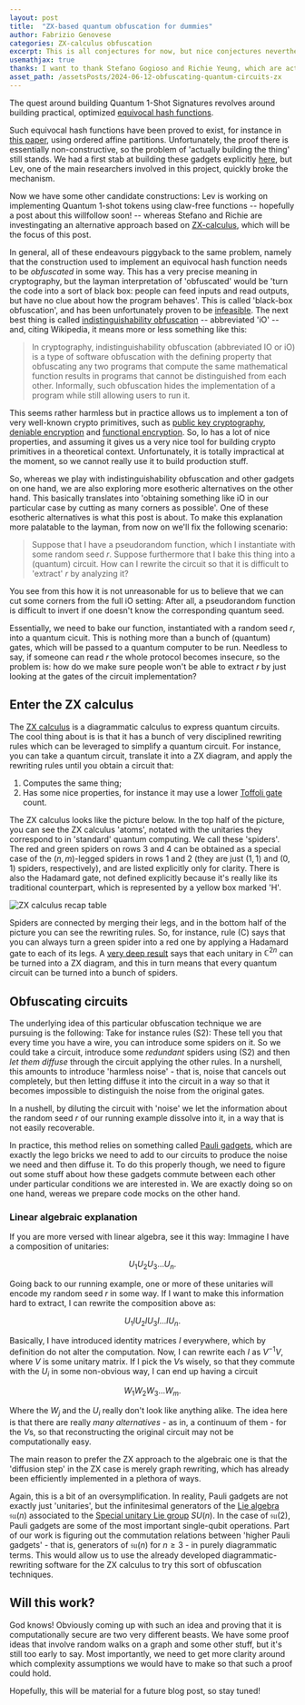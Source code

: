 ```yaml
---
layout: post
title:  "ZX-based quantum obfuscation for dummies"
author: Fabrizio Genovese
categories: ZX-calculus obfuscation
excerpt: This is all conjectures for now, but nice conjectures nevertheless!
usemathjax: true
thanks: I want to thank Stefano Gogioso and Richie Yeung, which are actively working to figure out this stuff.
asset_path: /assetsPosts/2024-06-12-obfuscating-quantum-circuits-zx
---
```


The quest around building Quantum 1-Shot Signatures revolves around building practical, optimized [equivocal hash functions](https://github.com/The-QSig-Commission/QSigCommissionWiki/wiki/Hash-function#equivocal-hash-function).

Such equivocal hash functions have been proved to exist, for instance in [this paper](https://eprint.iacr.org/2020/107), using ordered affine partitions. Unfortunately, the proof there is essentially non-constructive, so the problem of 'actually building the thing' still stands. We had a first stab at building these gadgets explicitly [here](https://github.com/The-QSig-Commission/QSigCommissionWiki/wiki/Hash-functions-from-ordered-affine-partitions), but Lev, one of the main researchers involved in this project, quickly broke the mechanism.

Now we have some other candidate constructions: Lev is working on implementing Quantum 1-shot tokens using claw-free functions -- hopefully a post about this willfollow soon! -- whereas Stefano and Richie are investingating an alternative approach based on [ZX-calculus](), which will be the focus of this post.

In general, all of these endeavours piggyback to the same problem, namely that the construction used to implement an equivocal hash function needs to be *obfuscated* in some way. This has a very precise meaning in cryptography, but the layman interpretation of 'obfuscated' would be 'turn the code into a sort of black box: people can feed inputs and read outputs, but have no clue about how the program behaves'. This is called 'black-box obfuscation', and has been unfortunately proven to be [infeasible](https://dash.harvard.edu/bitstream/handle/1/12644697/9034637.pdf). The next best thing is called [indistinguishability obfuscation](https://en.wikipedia.org/wiki/Indistinguishability_obfuscation) -- abbreviated 'iO' -- and, citing Wikipedia, it means more or less something like this:

> In cryptography, indistinguishability obfuscation (abbreviated IO or iO) is a type of software obfuscation with the defining property that obfuscating any two programs that compute the same mathematical function results in programs that cannot be distinguished from each other. Informally, such obfuscation hides the implementation of a program while still allowing users to run it.

This seems rather harmless but in practice allows us to implement a ton of very well-known crypto primitives, such as [public key cryptography](https://en.wikipedia.org/wiki/Public-key_cryptography), [deniable encryption](https://en.wikipedia.org/wiki/Deniable_encryption) and [functional encryption](https://en.wikipedia.org/wiki/Functional_encryption). So, Io has a lot of nice properties, and assuming it gives us a very nice tool for building crypto primitives in a theoretical context. Unfortunately, it is totally impractical at the moment, so we cannot really use it to build production stuff.

So, whereas we play with indistinguishability obfuscation and other gadgets on one hand, we are also exploring more esotheric alternatives on the other hand. This basically translates into 'obtaining something like iO in our particular case by cutting as many corners as possible'. One of these esotheric alternatives is what this post is about. To make this explanation more palatable to the layman, from now on we'll fix the following scenario:

> Suppose that I have a pseudorandom function, which I instantiate with some random seed $r$. Suppose furthermore that I bake this thing into a (quantum) circuit. How can I rewrite the circuit so that it is difficult to 'extract' $r$ by analyzing it?

You see from this how it is not unreasonable for us to believe that we can cut some corners from the full iO setting: After all, a pseudorandom function is difficult to invert if one doesn't know the corresponding quantum seed.


Essentially, we need to bake our function, instantiated with a random seed $r$, into a quantum cicuit. This is nothing more than a bunch of (quantum) gates, which will be passed to a quantum computer to be run. Needless to say, if someone can read $r$ the whole protocol becomes insecure, so the problem is: how do we make sure people won't be able to extract $r$ by just looking at the gates of the circuit implementation?

## Enter the ZX calculus

The [ZX calculus](https://en.wikipedia.org/wiki/ZX-calculus) is a diagrammatic calculus to express quantum circuits. The cool thing about is is that it has a bunch of very disciplined rewriting rules which can be leveraged to simplify a quantum circuit. For instance, you can take a quantum circuit, translate it into a ZX diagram, and apply the rewriting rules until you obtain a circuit that:

1. Computes the same thing;
2. Has some nice properties, for instance it may use a lower [Toffoli gate](https://en.wikipedia.org/wiki/Toffoli_gate) count.

The ZX calculus looks like the picture below. In the top half of the picture, you can see the ZX calculus 'atoms', notated with the unitaries they correspond to in 'standard' quantum computing. We call these 'spiders'. The red and green spiders on rows 3 and 4 can be obtained as a special case of the $(n,m)$-legged spiders in rows 1 and 2 (they are just $(1,1)$ and $(0,1)$ spiders, respectively), and are listed explicitly only for clarity. There is also the Hadamard gate, not defined explicitly because it's really like its traditional counterpart, which is represented by a yellow box marked 'H'.

![ZX calculus recap table]({{page.asset_path}}/zx-calculus.png)

Spiders are connected by merging their legs, and in the bottom half of the picture you can see the rewriting rules. So, for instance, rule (C) says that you can always turn a green spider into a red one by applying a Hadamard gate to each of its legs. A [very deep result](https://arxiv.org/pdf/1706.09877) says that each unitary in ${\mathbb{C}^{2}}^{n}$ can be turned into a ZX diagram, and this in turn means that every quantum circuit can be turned into a bunch of spiders.

## Obfuscating circuits

The underlying idea of this particular obfuscation technique we are pursuing is the following: Take for instance rules (S2): These tell you that every time you have a wire, you can introduce some spiders on it. So we could take a circuit, introduce some *redundant* spiders using (S2) and then *let them diffuse* through the circuit applying the other rules. In a nurshell, this amounts to introduce 'harmless noise' - that is, noise that cancels out completely, but then letting diffuse it into the circuit in a way so that it becomes impossible to distinguish the noise from the original gates.

In a nushell, by diluting the circuit with 'noise' we let the information about the random seed $r$ of our running example dissolve into it, in a way that is not easily recoverable.

In practice, this method relies on something called [Pauli gadgets](https://arxiv.org/pdf/1906.01734), which are exactly the lego bricks we need to add to our circuits to produce the noise we need and then diffuse it. To do this properly though, we need to figure out some stuff about how these gadgets commute between each other under particular conditions we are interested in. We are exactly doing so on one hand, wereas we prepare code mocks on the other hand.

### Linear algebraic explanation

If you are more versed with linear algebra, see it this way: Immagine I have a composition of unitaries:

$$ U_1 U_2 U_3 \dots U_n.$$

Going back to our running example, one or more of these unitaries will encode my random seed $r$ in some way. If I want to make this information hard to extract, I can rewrite the composition above as:

$$ U_1 I U_2 I U_3 I \dots I U_n.$$

Basically, I have introduced identity matrices $I$ everywhere, which by definition do not alter the computation. Now, I can rewrite each $I$ as $V^{-1}V$, where $V$ is some unitary matrix. If I pick the $V$s wisely, so that they commute with the $U_i$ in some non-obvious way, I can end up having a circuit 

$$ W_1 W_2 W_3 \dots W_m.$$

Where the $W_j$ and the $U_i$ really don't look like anything alike. The idea here is that there are really *many alternatives* - as in, a continuum of them - for the $V$s, so that reconstructing the original circuit may not be computationally easy.

The main reason to prefer the ZX approach to the algebraic one is that the 'diffusion step' in the ZX case is merely graph rewriting, which has already been efficiently implemented in a plethora of ways.

Again, this is a bit of an oversymplification. In reality, Pauli gadgets are not exactly just 'unitaries', but the infinitesimal generators of the [Lie algebra](https://en.wikipedia.org/wiki/Special_unitary_group#Lie_algebra) $\mathfrak{su}(n)$ associated to the [Special unitary Lie group](https://en.wikipedia.org/wiki/Special_unitary_group) $SU(n)$. In the case of $\mathfrak{su}(2)$, Pauli gadgets are some of the most important single-qubit operations. Part of our work is figuring out the commutation relations between 'higher Pauli gadgets' - that is, generators of $\mathfrak{su}(n)$ for $n \geq 3$ - in purely diagrammatic terms. This would allow us to use the already developed diagrammatic-rewriting software for the ZX calculus to try this sort of obfuscation techniques.

## Will this work?

God knows! Obviously coming up with such an idea and proving that it is computationally secure are two very different beasts. We have some proof ideas that involve random walks on a graph and some other stuff, but it's still too early to say. Most importantly, we need to get more clarity around which complexity assumptions we would have to make so that such a proof could hold.

Hopefully, this will be material for a future blog post, so stay tuned!